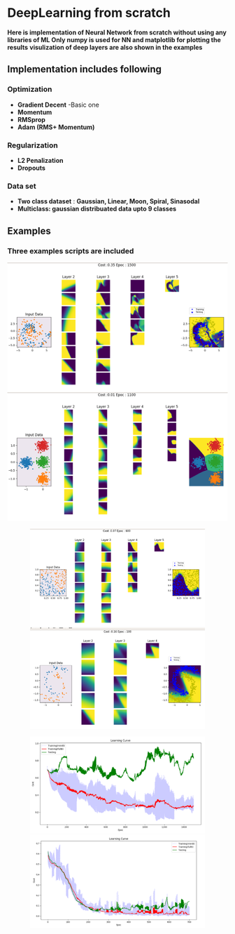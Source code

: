 # DeepLearning from scratch
**Here is implementation of Neural Network from scratch without using any libraries of ML Only numpy is used for NN and matplotlib for plotting the results**
**visulization of deep layers are also shown in the examples**

## Implementation includes following
### Optimization
* **Gradient Decent**   -Basic one
* **Momentum**
* **RMSprop**
* **Adam (RMS+ Momentum)**

### Regularization
* **L2 Penalization**
* **Dropouts**

### Data set
* **Two class dataset** : **Gaussian, Linear, Moon, Spiral, Sinasodal**
* **Multiclass: gaussian distribuated data upto 9 classes**


## Examples 
### Three examples scripts are included

<p align="center">
<img src="https://raw.githubusercontent.com/Nikeshbajaj/DeepLearning_from_scratch/master/figures/1.png" width="600"/>
<img src="https://raw.githubusercontent.com/Nikeshbajaj/DeepLearning_from_scratch/master/figures/3.png" width="600"/>
</p>


<p align="center">
<img src="https://raw.githubusercontent.com/Nikeshbajaj/DeepLearning_from_scratch/master/figures/5.png" width="400"/> <img src="https://raw.githubusercontent.com/Nikeshbajaj/DeepLearning_from_scratch/master/figures/9.png" width="400"/>
</p>


<p align="center">
<img src="https://raw.githubusercontent.com/Nikeshbajaj/DeepLearning_from_scratch/master/figures/2.png" width="400"/> <img src="https://raw.githubusercontent.com/Nikeshbajaj/DeepLearning_from_scratch/master/figures/11.png" width="400"/>
</p>


